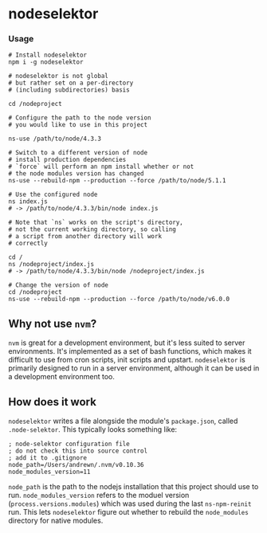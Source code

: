 # nodeselektor

### Usage

```shell
# Install nodeselektor
npm i -g nodeselektor

# nodeselektor is not global
# but rather set on a per-directory
# (including subdirectories) basis

cd /nodeproject

# Configure the path to the node version
# you would like to use in this project

ns-use /path/to/node/4.3.3

# Switch to a different version of node
# install production dependencies
# `force` will perform an npm install whether or not
# the node modules version has changed
ns-use --rebuild-npm --production --force /path/to/node/5.1.1

# Use the configured node
ns index.js
# -> /path/to/node/4.3.3/bin/node index.js

# Note that `ns` works on the script's directory,
# not the current working directory, so calling
# a script from another directory will work
# correctly

cd /
ns /nodeproject/index.js
# -> /path/to/node/4.3.3/bin/node /nodeproject/index.js

# Change the version of node
cd /nodeproject
ns-use --rebuild-npm --production --force /path/to/node/v6.0.0

```

## Why not use `nvm`?

`nvm` is great for a development environment, but it's less suited to server environments. It's implemented as a set of bash functions, which makes it difficult to use from cron scripts, init scripts and upstart. `nodeselektor` is primarily designed to run in a server environment, although it can be used in a development environment too.

## How does it work

`nodeselektor` writes a file alongside the module's `package.json`, called `.node-selektor`. This typically looks something like:

```
; node-selektor configuration file
; do not check this into source control
; add it to .gitignore
node_path=/Users/andrewn/.nvm/v0.10.36
node_modules_version=11
```

`node_path` is the path to the nodejs installation that this project should use to run.
`node_modules_version` refers to the moduel version (`process.versions.modules`) which was used during the last `ns-npm-reinit` run. This lets `nodeselektor` figure out whether to rebuild the `node_modules` directory for native modules.
